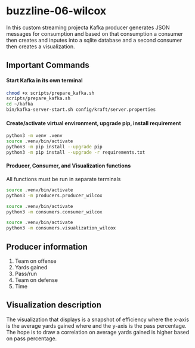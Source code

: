 # buzzline-06-wilcox
In this custom streaming projecta Kafka producer generates JSON messages for consumption and based on that consumption a consumer then creates and inputes into a sqlite database and a second consumer then creates a visualization.

## Important Commands

#### Start Kafka in its own terminal
```bash
chmod +x scripts/prepare_kafka.sh
scripts/prepare_kafka.sh
cd ~/kafka
bin/kafka-server-start.sh config/kraft/server.properties
```

#### Create/activate virtual environment, upgrade pip, install requirement

```bash
python3 -m venv .venv
source .venv/bin/activate
python3 -m pip install --upgrade pip
python3 -m pip install --upgrade -r requirements.txt
```

#### Producer, Consumer, and Visualization functions
All functions must be run in separate terminals
```zsh
source .venv/bin/activate
python3 -m producers.producer_wilcox

source .venv/bin/activate
python3 -m consumers.consumer_wilcox

source .venv/bin/activate
python3 -m consumers.visualization_wilcox
```

## Producer information
1. Team on offense
2. Yards gained
3. Pass/run
4. Team on defense
5. Time

## Visualization description
The visualization that displays is a snapshot of efficiency where the x-axis is the average yards gained where and the y-axis is the pass percentage. The hope is to draw a correlation on average yards gained is higher based on pass percentage.
